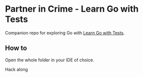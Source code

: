 # Partner in Crime - Learn Go with Tests

Companion repo for exploring Go with [Learn Go with Tests](https://quii.gitbook.io/learn-go-with-tests).

## How to

Open the whole folder in your IDE of choice.

Hack along
